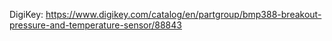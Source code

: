DigiKey: https://www.digikey.com/catalog/en/partgroup/bmp388-breakout-pressure-and-temperature-sensor/88843
